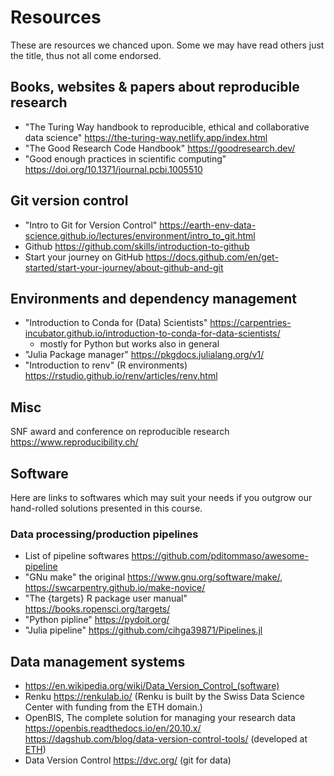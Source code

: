 # Resources

These are resources we chanced upon.  Some we may have read others just the title, thus not all come endorsed.

## Books, websites & papers about reproducible research

- "The Turing Way handbook to reproducible, ethical and collaborative data science" https://the-turing-way.netlify.app/index.html
- "The Good Research Code Handbook" https://goodresearch.dev/
- "Good enough practices in scientific computing" https://doi.org/10.1371/journal.pcbi.1005510


## Git version control
- "Intro to Git for Version Control" https://earth-env-data-science.github.io/lectures/environment/intro_to_git.html
- Github https://github.com/skills/introduction-to-github
- Start your journey on GitHub https://docs.github.com/en/get-started/start-your-journey/about-github-and-git

## Environments and dependency management
- "Introduction to Conda for (Data) Scientists"  https://carpentries-incubator.github.io/introduction-to-conda-for-data-scientists/
  - mostly for Python but works also in general
- "Julia Package manager" https://pkgdocs.julialang.org/v1/
- "Introduction to renv" (R environments) https://rstudio.github.io/renv/articles/renv.html

## Misc
SNF award and conference on reproducible research
https://www.reproducibility.ch/

## Software

Here are links to softwares which may suit your needs if you outgrow our hand-rolled solutions presented in this course.

### Data processing/production pipelines
- List of pipeline softwares https://github.com/pditommaso/awesome-pipeline
- "GNu make" the original https://www.gnu.org/software/make/, https://swcarpentry.github.io/make-novice/
- "The {targets} R package user manual" https://books.ropensci.org/targets/
- "Python pipline" https://pydoit.org/
- "Julia pipeline" https://github.com/cihga39871/Pipelines.jl

## Data management systems
- https://en.wikipedia.org/wiki/Data_Version_Control_(software)
- Renku https://renkulab.io/ (Renku is built by the Swiss Data Science Center with funding from the ETH domain.)
- OpenBIS, The complete solution for managing your research data https://openbis.readthedocs.io/en/20.10.x/
https://dagshub.com/blog/data-version-control-tools/ (developed at [ETH](https://sis.id.ethz.ch/services/rdm/openbis.html))
- Data Version Control https://dvc.org/ (git for data)
